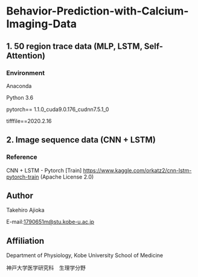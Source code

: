# Behavior-Prediction-with-Calcium-Imaging-Data

## 1. 50 region trace data (MLP, LSTM, Self-Attention)

### Environment
Anaconda

Python 3.6

pytorch== 1.1.0_cuda9.0.176_cudnn7.5.1_0

tifffile==2020.2.16

## 2. Image sequence data (CNN + LSTM)

### Reference
CNN + LSTM - Pytorch [Train] https://www.kaggle.com/orkatz2/cnn-lstm-pytorch-train (Apache License 2.0)

## Author
Takehiro Ajioka

E-mail:1790651m@stu.kobe-u.ac.jp

## Affiliation

Department of Physiology, Kobe University School of Medicine

神戸大学医学研究科　生理学分野
